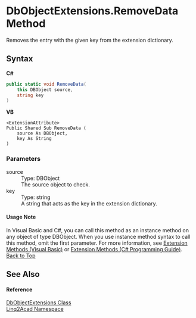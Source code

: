 # DbObjectExtensions.RemoveData Method 
 

Removes the entry with the given key from the extension dictionary.

## Syntax

**C#**<br />
``` C#
public static void RemoveData(
	this DBObject source,
	string key
)
```

**VB**<br />
``` VB
<ExtensionAttribute>
Public Shared Sub RemoveData ( 
	source As DBObject,
	key As String
)
```


### Parameters
<dl><dt>source</dt><dd>Type: DBObject<br />The source object to check.</dd><dt>key</dt><dd>Type: string<br />A string that acts as the key in the extension dictionary.</dd></dl>

#### Usage Note
In Visual Basic and C#, you can call this method as an instance method on any object of type DBObject. When you use instance method syntax to call this method, omit the first parameter. For more information, see <a href="https://docs.microsoft.com/dotnet/visual-basic/programming-guide/language-features/procedures/extension-methods" target="_blank" rel="noopener noreferrer">Extension Methods (Visual Basic)</a> or <a href="https://docs.microsoft.com/dotnet/csharp/programming-guide/classes-and-structs/extension-methods" target="_blank" rel="noopener noreferrer">Extension Methods (C# Programming Guide)</a>.
<a href="#DbObjectExtensionsRemoveData-Method">Back to Top</a>

## See Also


#### Reference
<a href="T_Linq2Acad_DbObjectExtensions.md#DbObjectExtensions-Class">DbObjectExtensions Class</a><br /><a href="N_Linq2Acad.md#Linq2Acad-Namespace">Linq2Acad Namespace</a><br />

